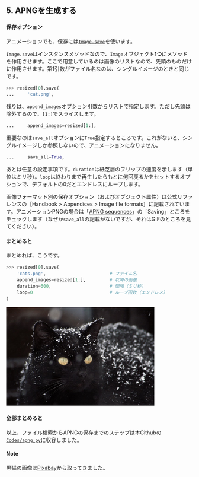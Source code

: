 ## 5. APNGを生成する

#### 保存オプション

アニメーションでも、保存には[`Image.save`](https://pillow.readthedocs.io/en/stable/reference/Image.html#PIL.Image.Image.save)を使います。

`Image.save`はインスタンスメソッドなので、`Image`オブジェクト**1つ**にメソッドを作用させます。ここで用意しているのは画像のリストなので、先頭のものだけに作用させます。第1引数がファイル名なのは、シングルイメージのときと同じです。

```python
>>> resized[0].save(
...     'cat.png',	
```

残りは、`append_images`オプション引数からリストで指定します。ただし先頭は除外するので、`[1:]`でスライスします。

```python
...     append_images=resized[1:],
```

重要なのは`save_all`オプションに`True`指定するところです。これがないと、シングルイメージしか参照しないので、アニメーションになりません。

```python
...     save_all=True,
```

あとは任意の設定事項です。`duration`は紙芝居のフリップの速度を示します（単位はミリ秒）。`loop`は終わりまで再生したらもとに何回戻るかをセットするオプションで、デフォルトの0だとエンドレスにループします。

画像フォーマット別の保存オプション（およびオブジェクト属性）は公式リファレンスの［Handbook > Appendices > Image file formats］に記載されています。アニメーションPNGの場合は「[APNG sequences](https://pillow.readthedocs.io/en/stable/handbook/image-file-formats.html#apng-sequences)」の「Saving」ところをチェックします（なぜか`save_all`の記載がないですが、それはGIFのところを見てください）。


#### まとめると

まとめれば、こうです。

```python
>>> resized[0].save(
    'cats.png',                        # ファイル名
    append_images=resized[1:],         # 以降の画像
    duration=600,                      # 間隔（ミリ秒）
    loop=0                             # ループ回数（エンドレス）
)
```

<img src="Images/cats.png" width="400">



#### 全部まとめると

以上、ファイル検索からAPNGの保存までのステップは本Githubの[`Codes/apng.py`](https://github.com/stoyosawa/CuttSeminars/blob/main/Pillow/Codes/apng.py)に収容しました。



#### Note

黒猫の画像は[Pixabay](https://pixabay.com/)から取ってきました。
